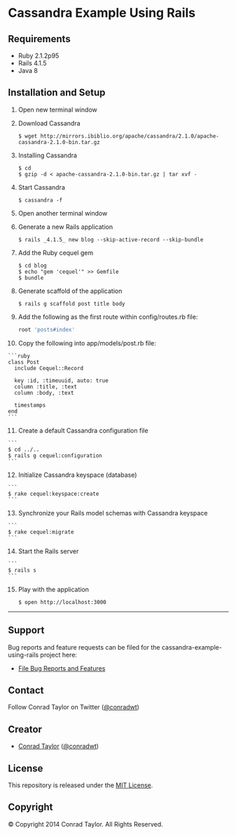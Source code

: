 Cassandra Example Using Rails
=============================

## Requirements

- Ruby 2.1.2p95
- Rails 4.1.5
- Java 8

## Installation and Setup

1.  Open new terminal window

2.  Download Cassandra

    ```
    $ wget http://mirrors.ibiblio.org/apache/cassandra/2.1.0/apache-cassandra-2.1.0-bin.tar.gz
    ```

3.  Installing Cassandra

    ```
    $ cd
    $ gzip -d < apache-cassandra-2.1.0-bin.tar.gz | tar xvf -
    ```

4.  Start Cassandra

    ```
    $ cassandra -f
    ```
5.  Open another terminal window

6.  Generate a new Rails application

    ```
    $ rails _4.1.5_ new blog --skip-active-record --skip-bundle
    ```

7.  Add the Ruby cequel gem

    ```
    $ cd blog
    $ echo "gem 'cequel'" >> Gemfile
    $ bundle
    ```

8.  Generate scaffold of the application

    ```
    $ rails g scaffold post title body
    ```

9.  Add the following as the first route within config/routes.rb file:

    ```ruby
    root 'posts#index'
    ```

10.  Copy the following into app/models/post.rb file:

    ```ruby
    class Post
      include Cequel::Record

      key :id, :timeuuid, auto: true
      column :title, :text
      column :body, :text

      timestamps
    end
    ```

11.  Create a default Cassandra configuration file

    ```
    $ cd ../..
    $ rails g cequel:configuration
    ```

12.  Initialize Cassandra keyspace (database)

    ```
    $ rake cequel:keyspace:create
    ```

13.  Synchronize your Rails model schemas with Cassandra keyspace

    ```
    $ rake cequel:migrate
    ```

14.  Start the Rails server

    ```
    $ rails s
    ```

15. Play with the application

    ```
    $ open http://localhost:3000
    ```
---

## Support

Bug reports and feature requests can be filed for the cassandra-example-using-rails project here:

* [File Bug Reports and Features](https://github.com/conradwt/cassandra-example-using-rails/issues)

## Contact

Follow Conrad Taylor on Twitter ([@conradwt](https://twitter.com/conradwt))

## Creator

- [Conrad Taylor](http://github.com/conradwt) ([@conradwt](https://twitter.com/conradwt))

## License

This repository is released under the [MIT License](http://www.opensource.org/licenses/MIT).

## Copyright

&copy; Copyright 2014 Conrad Taylor. All Rights Reserved.
